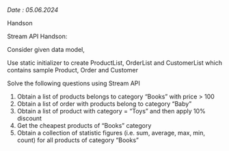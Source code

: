
*Date : 05.06.2024*

Handson

Stream API Handson:

Consider given data model,

 
Use static initializer to create ProductList, OrderList and CustomerList which contains sample Product, Order and Customer

Solve the following questions using Stream API

1.	Obtain a list of products belongs to category “Books” with price > 100
2.	Obtain a list of order with products belong to category “Baby”
3.	Obtain a list of product with category = “Toys” and then apply 10% discount
4.	Get the cheapest products of “Books” category
5.	Obtain a collection of statistic figures (i.e. sum, average, max, min, count) for all products of category “Books”

